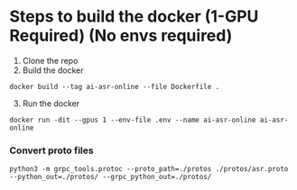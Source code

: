 # Steps to build the docker (1-GPU Required) (No envs required)

1. Clone the repo
2. Build the docker 

```shell
docker build --tag ai-asr-online --file Dockerfile .
```

3. Run the docker

```shell
docker run -dit --gpus 1 --env-file .env --name ai-asr-online ai-asr-online
```

### Convert proto files

```shell
python3 -m grpc_tools.protoc --proto_path=./protos ./protos/asr.proto --python_out=./protos/ --grpc_python_out=./protos/
```

